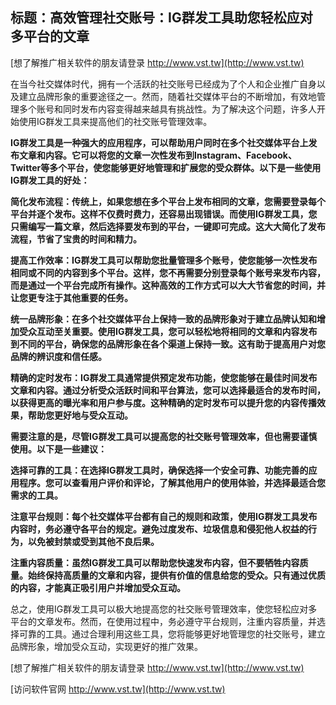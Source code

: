 ## **标题：高效管理社交账号：IG群发工具助您轻松应对多平台的文章**

[想了解推广相关软件的朋友请登录 http://www.vst.tw](http://www.vst.tw)

在当今社交媒体时代，拥有一个活跃的社交账号已经成为了个人和企业推广自身以及建立品牌形象的重要途径之一。然而，随着社交媒体平台的不断增加，有效地管理多个账号和同时发布内容变得越来越具有挑战性。为了解决这个问题，许多人开始使用IG群发工具来提高他们的社交账号管理效率。

**IG群发工具是一种强大的应用程序，可以帮助用户同时在多个社交媒体平台上发布文章和内容。它可以将您的文章一次性发布到Instagram、Facebook、Twitter等多个平台，使您能够更好地管理和扩展您的受众群体。以下是一些使用IG群发工具的好处：**

**简化发布流程：传统上，如果您想在多个平台上发布相同的文章，您需要登录每个平台并逐个发布。这样不仅费时费力，还容易出现错误。而使用IG群发工具，您只需编写一篇文章，然后选择要发布到的平台，一键即可完成。这大大简化了发布流程，节省了宝贵的时间和精力。**

**提高工作效率：IG群发工具可以帮助您批量管理多个账号，使您能够一次性发布相同或不同的内容到多个平台。这样，您不再需要分别登录每个账号来发布内容，而是通过一个平台完成所有操作。这种高效的工作方式可以大大节省您的时间，并让您更专注于其他重要的任务。**

**统一品牌形象：在多个社交媒体平台上保持一致的品牌形象对于建立品牌认知和增加受众互动至关重要。使用IG群发工具，您可以轻松地将相同的文章和内容发布到不同的平台，确保您的品牌形象在各个渠道上保持一致。这有助于提高用户对您品牌的辨识度和信任感。**

**精确的定时发布：IG群发工具通常提供预定发布功能，使您能够在最佳时间发布文章和内容。通过分析受众活跃时间和平台算法，您可以选择最适合的发布时间，以获得更高的曝光率和用户参与度。这种精确的定时发布可以提升您的内容传播效果，帮助您更好地与受众互动。**

**需要注意的是，尽管IG群发工具可以提高您的社交账号管理效率，但也需要谨慎使用。以下是一些建议：**

**选择可靠的工具：在选择IG群发工具时，确保选择一个安全可靠、功能完善的应用程序。您可以查看用户评价和评论，了解其他用户的使用体验，并选择最适合您需求的工具。**

**注意平台规则：每个社交媒体平台都有自己的规则和政策，使用IG群发工具发布内容时，务必遵守各平台的规定。避免过度发布、垃圾信息和侵犯他人权益的行为，以免被封禁或受到其他不良后果。**

**注重内容质量：虽然IG群发工具可以帮助您快速发布内容，但不要牺牲内容质量。始终保持高质量的文章和内容，提供有价值的信息给您的受众。只有通过优质的内容，才能真正吸引用户并增加受众互动。**

总之，使用IG群发工具可以极大地提高您的社交账号管理效率，使您轻松应对多平台的文章发布。然而，在使用过程中，务必遵守平台规则，注重内容质量，并选择可靠的工具。通过合理利用这些工具，您将能够更好地管理您的社交账号，建立品牌形象，增加受众互动，实现更好的推广效果。

[想了解推广相关软件的朋友请登录 http://www.vst.tw](http://www.vst.tw)


[访问软件官网 http://www.vst.tw](http://www.vst.tw)
